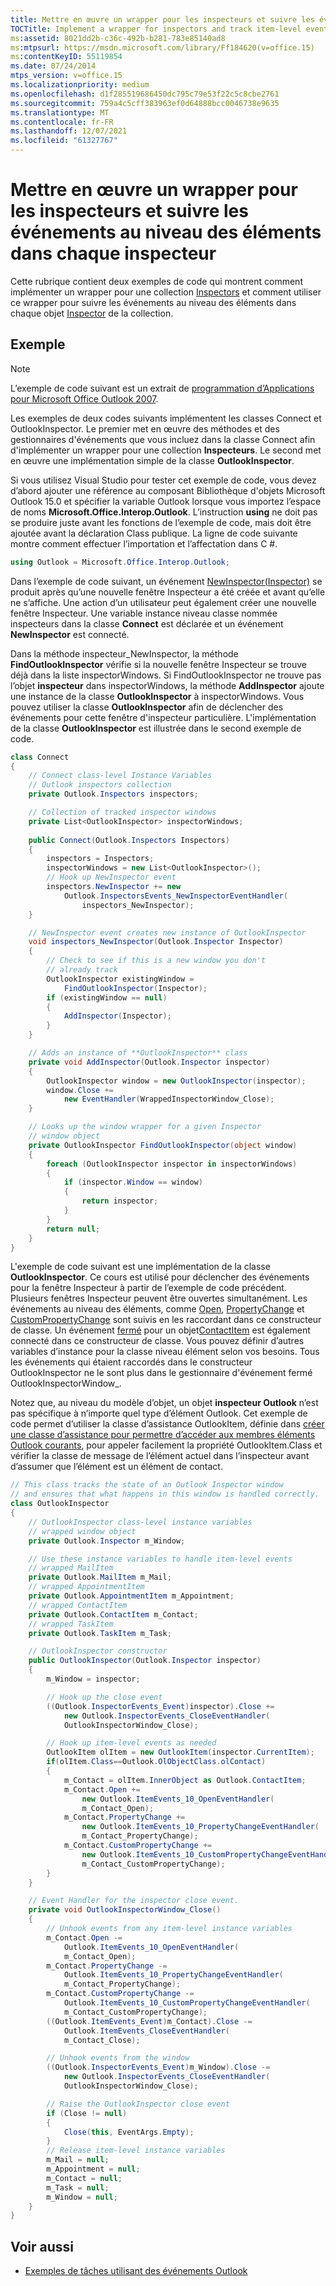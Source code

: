```yaml
---
title: Mettre en œuvre un wrapper pour les inspecteurs et suivre les événements au niveau des éléments dans chaque inspecteur
TOCTitle: Implement a wrapper for inspectors and track item-level events in each inspector
ms:assetid: 8021dd2b-c36c-492b-b281-783e85140ad8
ms:mtpsurl: https://msdn.microsoft.com/library/Ff184620(v=office.15)
ms:contentKeyID: 55119854
ms.date: 07/24/2014
mtps_version: v=office.15
ms.localizationpriority: medium
ms.openlocfilehash: d1f285519686450dc795c79e53f22c5c8cbe2761
ms.sourcegitcommit: 759a4c5cff383963ef0d64888bcc0046738e9635
ms.translationtype: MT
ms.contentlocale: fr-FR
ms.lasthandoff: 12/07/2021
ms.locfileid: "61327767"
---
```

# <a name="implement-a-wrapper-for-inspectors-and-track-item-level-events-in-each-inspector"></a>Mettre en œuvre un wrapper pour les inspecteurs et suivre les événements au niveau des éléments dans chaque inspecteur

Cette rubrique contient deux exemples de code qui montrent comment implémenter un wrapper pour une collection [Inspectors](https://msdn.microsoft.com/library/bb623458\(v=office.15\)) et comment utiliser ce wrapper pour suivre les événements au niveau des éléments dans chaque objet [Inspector](https://msdn.microsoft.com/library/bb647744\(v=office.15\)) de la collection.

## <a name="example"></a>Exemple

> [!NOTE] 
> L’exemple de code suivant est un extrait de [programmation d’Applications pour Microsoft Office Outlook 2007](https://www.amazon.com/gp/product/0735622493?ie=UTF8&tag=msmsdn-20&linkCode=as2&camp=1789&creative=9325&creativeASIN=0735622493).

Les exemples de deux codes suivants implémentent les classes Connect et OutlookInspector. Le premier met en œuvre des méthodes et des gestionnaires d'événements que vous incluez dans la classe Connect afin d'implémenter un wrapper pour une collection **Inspecteurs**. Le second met en œuvre une implémentation simple de la classe **OutlookInspector**.

Si vous utilisez Visual Studio pour tester cet exemple de code, vous devez d’abord ajouter une référence au composant Bibliothèque d'objets Microsoft Outlook 15.0 et spécifier la variable Outlook lorsque vous importez l’espace de noms **Microsoft.Office.Interop.Outlook**. L’instruction **using** ne doit pas se produire juste avant les fonctions de l’exemple de code, mais doit être ajoutée avant la déclaration Class publique. La ligne de code suivante montre comment effectuer l’importation et l’affectation dans C \#.

```csharp
using Outlook = Microsoft.Office.Interop.Outlook;
```

Dans l’exemple de code suivant, un événement [NewInspector(Inspector)](https://msdn.microsoft.com/library/bb610594\(v=office.15\)) se produit après qu’une nouvelle fenêtre Inspecteur a été créée et avant qu’elle ne s’affiche. Une action d’un utilisateur peut également créer une nouvelle fenêtre Inspecteur. Une variable instance niveau classe nommée inspecteurs dans la classe **Connect** est déclarée et un événement **NewInspector** est connecté. 

Dans la méthode inspecteur\_NewInspector, la méthode **FindOutlookInspector** vérifie si la nouvelle fenêtre Inspecteur se trouve déjà dans la liste inspectorWindows. Si FindOutlookInspector ne trouve pas l’objet **inspecteur** dans inspectorWindows, la méthode **AddInspector** ajoute une instance de la classe **OutlookInspector** à inspectorWindows. Vous pouvez utiliser la classe **OutlookInspector** afin de déclencher des événements pour cette fenêtre d'inspecteur particulière. L'implémentation de la classe **OutlookInspector** est illustrée dans le second exemple de code.

```csharp
class Connect
{
    // Connect class-level Instance Variables
    // Outlook inspectors collection
    private Outlook.Inspectors inspectors;

    // Collection of tracked inspector windows              
    private List<OutlookInspector> inspectorWindows;   
    
    public Connect(Outlook.Inspectors Inspectors)
    {
        inspectors = Inspectors;
        inspectorWindows = new List<OutlookInspector>();
        // Hook up NewInspector event
        inspectors.NewInspector += new 
            Outlook.InspectorsEvents_NewInspectorEventHandler(
                inspectors_NewInspector);
    }

    // NewInspector event creates new instance of OutlookInspector
    void inspectors_NewInspector(Outlook.Inspector Inspector)
    {
        // Check to see if this is a new window you don't
        // already track
        OutlookInspector existingWindow = 
            FindOutlookInspector(Inspector);
        if (existingWindow == null)
        {
            AddInspector(Inspector);
        }
    }

    // Adds an instance of **OutlookInspector** class
    private void AddInspector(Outlook.Inspector inspector)
    {
        OutlookInspector window = new OutlookInspector(inspector);
        window.Close +=
            new EventHandler(WrappedInspectorWindow_Close);
    }

    // Looks up the window wrapper for a given Inspector 
    // window object
    private OutlookInspector FindOutlookInspector(object window)
    {
        foreach (OutlookInspector inspector in inspectorWindows)
        {
            if (inspector.Window == window)
            {
                return inspector;
            }
        }
        return null;
    }
}
```

L'exemple de code suivant est une implémentation de la classe **OutlookInspector**. Ce cours est utilisé pour déclencher des événements pour la fenêtre Inspecteur à partir de l’exemple de code précédent. Plusieurs fenêtres Inspecteur peuvent être ouvertes simultanément. Les événements au niveau des éléments, comme [Open](https://msdn.microsoft.com/library/bb644296\(v=office.15\)), [PropertyChange](https://msdn.microsoft.com/library/bb647794\(v=office.15\)) et [CustomPropertyChange](https://msdn.microsoft.com/library/bb645015\(v=office.15\)) sont suivis en les raccordant dans ce constructeur de classe. Un événement [fermé](https://msdn.microsoft.com/library/bb645009\(v=office.15\)) pour un objet[ContactItem](https://msdn.microsoft.com/library/bb644956\(v=office.15\)) est également connecté dans ce constructeur de classe. Vous pouvez définir d’autres variables d’instance pour la classe niveau élément selon vos besoins. Tous les événements qui étaient raccordés dans le constructeur OutlookInspector ne le sont plus dans le gestionnaire d'événement fermé OutlookInspectorWindow\_.

Notez que, au niveau du modèle d’objet, un objet **inspecteur Outlook** n’est pas spécifique à n’importe quel type d’élément Outlook. Cet exemple de code permet d’utiliser la classe d’assistance OutlookItem, définie dans [créer une classe d’assistance pour permettre d’accéder aux membres éléments Outlook courants](how-to-create-a-helper-class-to-access-common-outlook-item-members.md), pour appeler facilement la propriété OutlookItem.Class et vérifier la classe de message de l’élément actuel dans l’inspecteur avant d’assumer que l’élément est un élément de contact.

```csharp
// This class tracks the state of an Outlook Inspector window 
// and ensures that what happens in this window is handled correctly.
class OutlookInspector
{
    // OutlookInspector class-level instance variables 
    // wrapped window object
    private Outlook.Inspector m_Window;             

    // Use these instance variables to handle item-level events
    // wrapped MailItem
    private Outlook.MailItem m_Mail;    
    // wrapped AppointmentItem        
    private Outlook.AppointmentItem m_Appointment;  
    // wrapped ContactItem
    private Outlook.ContactItem m_Contact;
    // wrapped TaskItem      
    private Outlook.TaskItem m_Task;             

    // OutlookInspector constructor
    public OutlookInspector(Outlook.Inspector inspector)
    {
        m_Window = inspector;

        // Hook up the close event
        ((Outlook.InspectorEvents_Event)inspector).Close +=
            new Outlook.InspectorEvents_CloseEventHandler(
            OutlookInspectorWindow_Close);

        // Hook up item-level events as needed
        OutlookItem olItem = new OutlookItem(inspector.CurrentItem);
        if(olItem.Class==Outlook.OlObjectClass.olContact)
        {
            m_Contact = olItem.InnerObject as Outlook.ContactItem;
            m_Contact.Open +=
                new Outlook.ItemEvents_10_OpenEventHandler(
                m_Contact_Open);
            m_Contact.PropertyChange +=
                new Outlook.ItemEvents_10_PropertyChangeEventHandler(
                m_Contact_PropertyChange);
            m_Contact.CustomPropertyChange +=
                new Outlook.ItemEvents_10_CustomPropertyChangeEventHandler(
                m_Contact_CustomPropertyChange);
        }
    }

    // Event Handler for the inspector close event.
    private void OutlookInspectorWindow_Close()
    {
        // Unhook events from any item-level instance variables
        m_Contact.Open -= 
            Outlook.ItemEvents_10_OpenEventHandler(
            m_Contact_Open);
        m_Contact.PropertyChange -= 
            Outlook.ItemEvents_10_PropertyChangeEventHandler(
            m_Contact_PropertyChange);
        m_Contact.CustomPropertyChange -= 
            Outlook.ItemEvents_10_CustomPropertyChangeEventHandler(
            m_Contact_CustomPropertyChange);
        ((Outlook.ItemEvents_Event)m_Contact).Close -= 
            Outlook.ItemEvents_CloseEventHandler(
            m_Contact_Close);

        // Unhook events from the window
        ((Outlook.InspectorEvents_Event)m_Window).Close -=
            new Outlook.InspectorEvents_CloseEventHandler(
            OutlookInspectorWindow_Close);

        // Raise the OutlookInspector close event
        if (Close != null)
        {
            Close(this, EventArgs.Empty);
        }
        // Release item-level instance variables
        m_Mail = null;
        m_Appointment = null;
        m_Contact = null;
        m_Task = null;
        m_Window = null;
    }
}
```

## <a name="see-also"></a>Voir aussi

- [Exemples de tâches utilisant des événements Outlook](sample-tasks-using-outlook-events.md)

